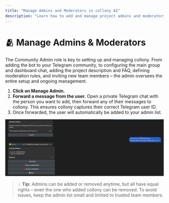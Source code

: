 ```yaml
---
title: "Manage Admins and Moderators in collony AI"
description: "Learn how to add and manage project admins and moderators in collony AI for your Telegram community."
---
```


# 🫂 Manage Admins & Moderators

The Community Admin role is key to setting up and managing collony. From adding the bot to your Telegram community, to configuring the main group and dashboard chat, adding the project description and FAQ, defining moderation rules, and inviting new team members – the admin oversees the entire setup and ongoing management.

1. **Click on Manage Admin.**
2. **Forward a message from the user.** Open a private Telegram chat with the person you want to add, then forward any of their messages to collony. This ensures collony captures their correct Telegram user ID.
3. Once forwarded, the user will automatically be added to your admin list.

![Managing admins and moderators in collony AI](/public/Screenshot_2025-08-28_at_14.17.38.png)

> 💡 **Tip:** Admins can be added or removed anytime, but all have equal rights – even the one who added collony can be removed. To avoid issues, keep the admin list small and limited to trusted team members.
